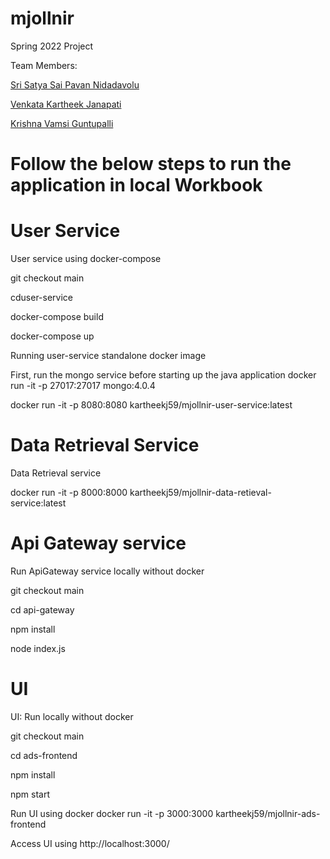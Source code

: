 # mjollnir
Spring 2022 Project

Team Members:

[Sri Satya Sai Pavan Nidadavolu](https://www.linkedin.com/in/pawan-satya/)

[Venkata Kartheek Janapati](https://www.linkedin.com/in/kartheek-janapati-701235105/)

[Krishna Vamsi Guntupalli](https://www.linkedin.com/in/krishnavamsiguntupalli/)


# Follow the below steps to run the application in local Workbook

# User Service

User service using docker-compose

git checkout main

cduser-service

docker-compose build

docker-compose up

Running user-service standalone docker image

First, run the mongo service before starting up the java application
docker run -it -p 27017:27017 mongo:4.0.4

docker run -it -p 8080:8080 kartheekj59/mjollnir-user-service:latest

# Data Retrieval Service

Data Retrieval service

docker run -it -p 8000:8000 kartheekj59/mjollnir-data-retieval-service:latest

# Api Gateway service

Run ApiGateway service locally without docker

git checkout main

cd api-gateway

npm install

node index.js

# UI

UI: Run locally without docker

git checkout main

cd ads-frontend

npm install

npm start

Run UI using docker docker run -it -p 3000:3000 kartheekj59/mjollnir-ads-frontend

Access UI using http://localhost:3000/
